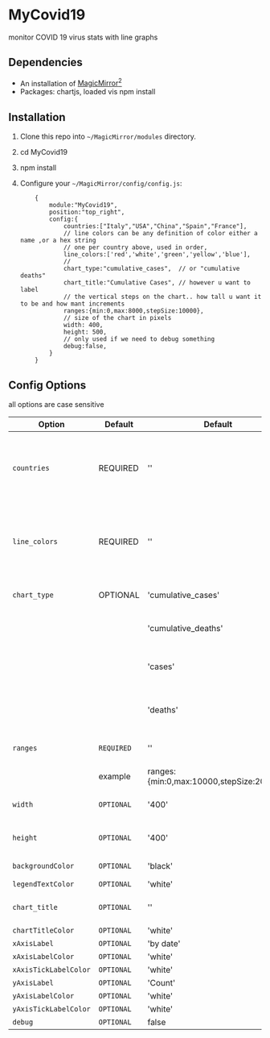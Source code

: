 # MyCovid19

monitor COVID 19 virus stats with line graphs



## Dependencies

* An installation of [MagicMirror<sup>2</sup>](https://github.com/MichMich/MagicMirror)
* Packages: chartjs, loaded vis npm install

## Installation

1. Clone this repo into `~/MagicMirror/modules` directory.
2. cd MyCovid19
3. npm install
4. Configure your `~/MagicMirror/config/config.js`:

    ```
		{
			module:"MyCovid19",
			position:"top_right",
			config:{
				countries:["Italy","USA","China","Spain","France"],
				// line colors can be any definition of color either a name ,or a hex string
				// one per country above, used in order,
				line_colors:['red','white','green','yellow','blue'],
				//				
				chart_type:"cumulative_cases",  // or "cumulative deaths"
				chart_title:"Cumulative Cases", // however u want to label
				// the vertical steps on the chart.. how tall u want it to be and how mant increments
				ranges:{min:0,max:8000,stepSize:10000},
				// size of the chart in pixels
			    width: 400,
			    height: 500,
			    // only used if we need to debug something
			    debug:false,
			}
		}
    ```

## Config Options

all options are case sensitive

| **Option** | **Default** | **Default** | **Info**
| --- | --- | --- | --- |
| `countries` | REQUIRED | '' | the list of countries for which you would like the chart to report |
| `line_colors` | REQUIRED | '' | an array of colors to represent the individual country data|
| `chart_type` | OPTIONAL | 'cumulative_cases' | cases reported by country |
|        |          |'cumulative_deaths' |  deaths reported by country |
|        |          |'cases' | new cases reported by day by country |
|        |          |'deaths' | new deaths reported by day by country |
| `ranges` | `REQUIRED` | ''| the Y axis size and step rate ) |
||example|	ranges:{min:0,max:10000,stepSize:2000},""
| `width` | `OPTIONAL` | '400'  |  width of the output chart |
| `height` | `OPTIONAL`| '400' | height of the output chart |
| `backgroundColor` | `OPTIONAL` | 'black' | background of chart |
| `legendTextColor` | `OPTIONAL` | 'white' | |
| `chart_title`| `OPTIONAL` | '' | title over the chart data |
| `chartTitleColor`| `OPTIONAL` | 'white' | |    
| `xAxisLabel`| `OPTIONAL` | 'by date' | |
| `xAxisLabelColor`| `OPTIONAL` | 'white' | |
| `xAxisTickLabelColor`| `OPTIONAL` | 'white' | |
| `yAxisLabel`| `OPTIONAL` | 'Count' | |
| `yAxisLabelColor`| `OPTIONAL` | 'white' | |
| `yAxisTickLabelColor`| `OPTIONAL` | 'white' | |
| `debug` | `OPTIONAL` | false ||
